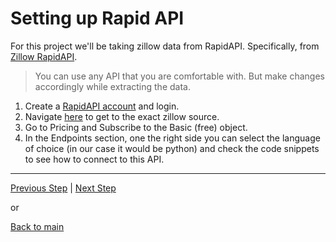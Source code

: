 # Setting up Rapid API

For this project we'll be taking zillow data from RapidAPI. Specifically, from [Zillow RapidAPI](https://rapidapi.com/s.mahmoud97/api/zillow56/). 

> You can use any API that you are comfortable with. But make changes accordingly while extracting the data.

1. Create a [RapidAPI account](https://rapidapi.com/hub) and login.
2. Navigate [here](https://rapidapi.com/s.mahmoud97/api/zillow56/) to get to the exact zillow source. 
3. Go to Pricing and Subscribe to the Basic (free) object.
4. In the Endpoints section, one the right side you can select the language of choice (in our case it would be python) and check the code snippets to see how to connect to this API. 


---

[Previous Step](introduction.md) | [Next Step](aws.md)

or

[Back to main](https://github.com/rohitanumolu/zillow_rapidapi_aws_pipeline/tree/main)